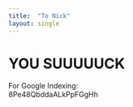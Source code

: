 ```yaml
---
title:  "To Nick"
layout: single
---
```


# YOU SUUUUUCK

For Google Indexing:  
8Pe48QbddaALkPpFGgHh